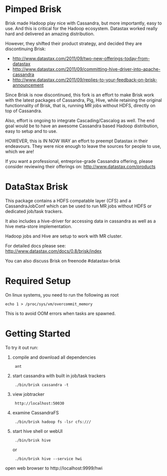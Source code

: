 Pimped Brisk
============

Brisk made Hadoop play nice with Cassandra, but more importantly, easy to use.
And this is critical for the Hadoop ecosystem. Datastax worked really hard and
delivered an amazing distribution.

However, they shifted their product strategy, and decided they are discontinuing
Brisk:
-	http://www.datastax.com/2011/09/two-new-offerings-today-from-datastax
-	http://www.datastax.com/2011/09/committing-hive-driver-into-apache-cassandra
-   http://www.datastax.com/2011/09/replies-to-your-feedback-on-brisk-announcement

Since Brisk is now discontinued, this fork is an effort to make Brisk work
with the latest packages of Cassandra, Pig, Hive, while retaining the original
functionnality of Brisk, that is, running MR jobs without HDFS, directly on top
of Cassandra.

Also, effort is ongoing to integrate Cascading/Cascalog as well. The end goal
would be to have an awesome Cassandra based Hadoop distribution, easy to setup
and to use.

HOWEVER, this is IN NOW WAY an effort to preempt Datastax in their endeavours.
They were nice enough to leave the sources for people to use, which we are!

If you want a professional, entreprise-grade Cassandra offering, please consider
reviewing their offerings on:
	http://www.datastax.com/products

DataStax Brisk
==============

This package contains a HDFS compatable layer (CFS) and a CassandraJobConf
which can be used to run MR jobs without HDFS or dedicated job/task trackers.

It also includes a hive-driver for accessing data in cassandra as well as a
hive meta-store implementation.

Hadoop jobs and Hive are setup to work with MR cluster.

For detailed docs please see:
    http://www.datastax.com/docs/0.8/brisk/index

You can also discuss Brisk on freenode #datastax-brisk

Required Setup
==============

On linux systems, you need to run the following as root

    echo 1 > /proc/sys/vm/overcommit_memory

This is to avoid OOM errors when tasks are spawned.

Getting Started
===============

To try it out run:

1. compile and download all dependencies

        ant

2. start cassandra with built in job/task trackers

        ./bin/brisk cassandra -t

3. view jobtracker

        http://localhost:50030

4. examine CassandraFS

        ./bin/brisk hadoop fs -lsr cfs:///

5. start hive shell or webUI

        ./bin/brisk hive

   or

        ./bin/brisk hive --service hwi

open web browser to http://localhost:9999/hwi
